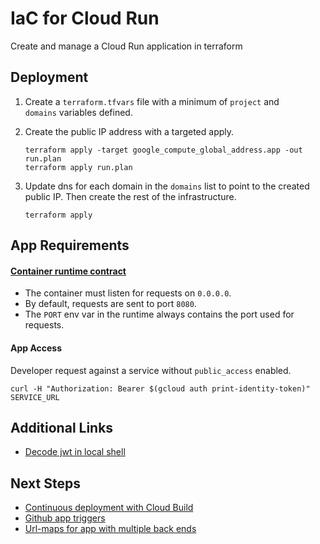 # IaC for Cloud Run

Create and manage a Cloud Run application in terraform

## Deployment

1.  Create a `terraform.tfvars` file with a minimum of `project` and    
    `domains` variables defined.

1.  Create the public IP address with a targeted apply.
    ```
    terraform apply -target google_compute_global_address.app -out run.plan
    terraform apply run.plan
    ```

1.  Update dns for each domain in the `domains` list to point to the created
    public IP.  Then create the rest of the infrastructure.
    ```
    terraform apply
    ```

## App Requirements

#### [Container runtime contract](https://cloud.google.com/run/docs/reference/container-contract)

*   The container must listen for requests on `0.0.0.0`.
*   By default, requests are sent to port `8080`.
*   The `PORT` env var in the runtime always contains the port used for requests.

#### App Access
Developer request against a service without `public_access` enabled.
```
curl -H "Authorization: Bearer $(gcloud auth print-identity-token)" SERVICE_URL
```

## Additional Links

*   [Decode jwt in local shell](https://gist.github.com/lounagen/bdcf3e59122e80bae6da114352d0280c)


## Next Steps
*   [Continuous deployment with Cloud Build](https://cloud.google.com/run/docs/continuous-deployment-with-cloud-build)
*   [Github app triggers](https://cloud.google.com/cloud-build/docs/automating-builds/create-github-app-triggers#different_types_of_github-based_triggers)
*   [Url-maps for app with multiple back ends](https://github.com/terraform-google-modules/terraform-google-lb-http/tree/master/modules/serverless_negs)
